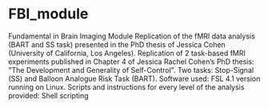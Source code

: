 # FBI_module
Fundamental in Brain Imaging Module
Replication of the fMRI data analysis (BART and SS task) presented in the PhD thesis of Jessica Cohen (University of California, Los Angeles).
Replication of 2 task-based fMRI experiments published in Chapter 4 of Jessica Rachel Cohen’s PhD thesis: "The Development and Generality of Self-Control". 
Two tasks: Stop-Signal (SS) and Balloon Analogue Risk Task (BART). Software used: FSL 4.1 version running on Linux. Scripts and instructions for every level of the analysis provided: Shell scripting
